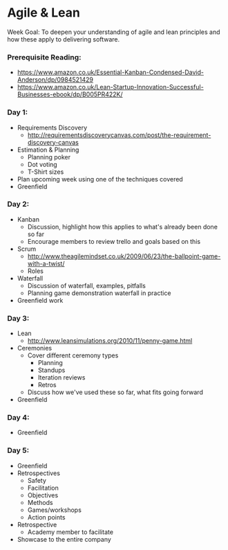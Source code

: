 # Agile & Lean

Week Goal: To deepen your understanding of agile and lean principles and how these apply to delivering software.

### Prerequisite Reading:

* https://www.amazon.co.uk/Essential-Kanban-Condensed-David-Anderson/dp/0984521429
* https://www.amazon.co.uk/Lean-Startup-Innovation-Successful-Businesses-ebook/dp/B005PR422K/

### Day 1:
* Requirements Discovery
  * http://requirementsdiscoverycanvas.com/post/the-requirement-discovery-canvas
* Estimation & Planning
  * Planning poker
  * Dot voting
  * T-Shirt sizes
* Plan upcoming week using one of the techniques covered
* Greenfield

### Day 2:
* Kanban
  * Discussion, highlight how this applies to what's already been done so far
  * Encourage members to review trello and goals based on this
* Scrum
  * http://www.theagilemindset.co.uk/2009/06/23/the-ballpoint-game-with-a-twist/
  * Roles
* Waterfall
  * Discussion of waterfall, examples, pitfalls
  * Planning game demonstration waterfall in practice
* Greenfield work

### Day 3:
* Lean
  * http://www.leansimulations.org/2010/11/penny-game.html
* Ceremonies
  * Cover different ceremony types
    * Planning
    * Standups
    * Iteration reviews
    * Retros
  * Discuss how we've used these so far, what fits going forward
* Greenfield

### Day 4:
* Greenfield

### Day 5:
* Greenfield
* Retrospectives
  * Safety
  * Facilitation
  * Objectives
  * Methods
  * Games/workshops
  * Action points
* Retrospective
  * Academy member to facilitate
* Showcase to the entire company
